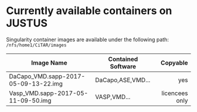 # Currently available containers on JUSTUS

Singularity container images are available under the following path: `/nfs/home1/CiTAR/images`

| Image Name | Contained Software | Copyable |
|-------|--------------------|----------------:|
|DaCapo_VMD.sapp-2017-05-09-13-22.img|DaCapo,ASE,VMD...|yes|
|Vasp_VMD.sapp-2017-05-11-09-50.img|VASP,VMD...|licencees only|

